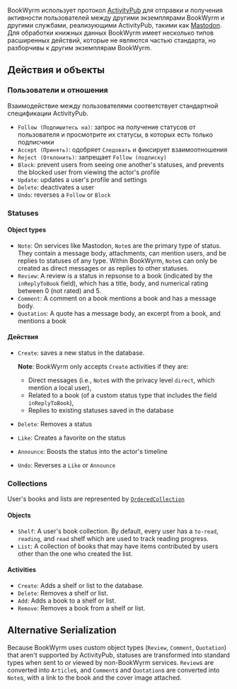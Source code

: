 BookWyrm использует протокол [ActivityPub](http://activitypub.rocks/) для отправки и получения активности пользователей между другими экземплярами BookWyrm и другими службами, реализующими ActivityPub, такими как [Mastodon](https://joinmastodon.org/). Для обработки книжных данных BookWyrm имеет несколько типов расширенных действий, которые не являются частью стандарта, но разборчивы к другим экземплярам BookWyrm.

## Действия и объекты

### Пользователи и отношения
Взаимодействие между пользователями соответствует стандартной спецификации ActivityPub.

- `Follow (Подпишитесь на)`: запрос на получение статусов от пользователя и просмотрите их статусы, в которых есть только подписчики
- `Accept (Принять)`: одобряет `Следовать` и фиксирует взаимоотношения
- `Reject (Отклонить)`: запрещает `Follow (подписку)`
- `Block`: prevent users from seeing one another's statuses, and prevents the blocked user from viewing the actor's profile
- `Update`: updates a user's profile and settings
- `Delete`: deactivates a user
- `Undo`: reverses a `Follow` or `Block`

### Statuses
#### Object types

- `Note`: On services like Mastodon, `Note`s are the primary type of status. They contain a message body, attachments, can mention users, and be replies to statuses of any type. Within BookWyrm, `Note`s can only be created as direct messages or as replies to other statuses.
- `Review`: A review is a status in repsonse to a book (indicated by the `inReplyToBook` field), which has a title, body, and numerical rating between 0 (not rated) and 5.
- `Comment`: A comment on a book mentions a book and has a message body.
- `Quotation`: A quote has a message body, an excerpt from a book, and mentions a book


#### Действия

- `Create`: saves a new status in the database.

   **Note**: BookWyrm only accepts `Create` activities if they are:

   - Direct messages (i.e., `Note`s with the privacy level `direct`, which mention a local user),
   - Related to a book (of a custom status type that includes the field `inReplyToBook`),
   - Replies to existing statuses saved in the database
- `Delete`: Removes a status
- `Like`: Creates a favorite on the status
- `Announce`: Boosts the status into the actor's timeline
- `Undo`: Reverses a `Like` or `Announce`

### Collections
User's books and lists are represented by [`OrderedCollection`](https://www.w3.org/TR/activitystreams-vocabulary/#dfn-orderedcollection)

#### Objects

- `Shelf`: A user's book collection. By default, every user has a `to-read`, `reading`, and `read` shelf which are used to track reading progress.
- `List`: A collection of books that may have items contributed by users other than the one who created the list.

#### Activities

- `Create`: Adds a shelf or list to the database.
- `Delete`: Removes a shelf or list.
- `Add`: Adds a book to a shelf or list.
- `Remove`: Removes a book from a shelf or list.


## Alternative Serialization
Because BookWyrm uses custom object types (`Review`, `Comment`, `Quotation`) that aren't supported by ActivityPub, statuses are transformed into standard types when sent to or viewed by non-BookWyrm services. `Review`s are converted into `Article`s, and `Comment`s and `Quotation`s are converted into `Note`s, with a link to the book and the cover image attached.
